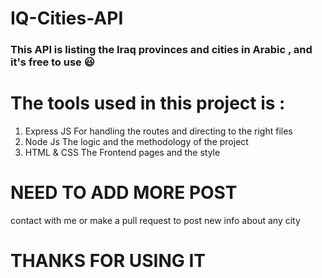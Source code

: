 # IQ-Cities-API

### This API is listing the Iraq provinces and cities in Arabic , and it's free to use 😃

# The tools used in this project is :

1. Express JS For handling the routes and directing to the right files
2. Node Js The logic and the methodology of the project
3. HTML & CSS The Frontend pages and the style

# NEED TO ADD MORE POST

contact with me or make a pull request to post new info about any city

# THANKS FOR USING IT

